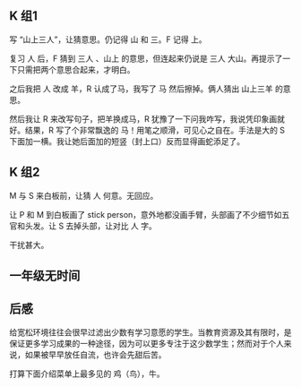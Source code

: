 
## K 组1

写 “山上三人”，让猜意思。仍记得 山 和 三。F 记得 上。

复习 人 后，F 猜到 三人 、山上 的意思，但连起来仍说是 三人 大山。再提示了一下只需把两个意思合起来，才明白。

之后我把 人 改成 羊，R 认成了马，我写了 马 然后擦掉。俩人猜出 山上三羊 的意思。

然后我让 R 来改写句子，把羊换成马，R 犹豫了一下问我咋写，我说凭印象画就好。结果，R 写了个非常飘逸的 马！用笔之顺滑，可见心之自在。手法是大的 S 下面加一横。我让她后面加的短竖（封上口）反而显得画蛇添足了。

## K 组2 

M 与 S 来白板前，让猜 人 何意。无回应。

让 P 和 M 到白板画了 stick person，意外地都没画手臂，头部画了不少细节如五官和头发。让 S 去掉头部，让对比 人 字。

干扰甚大。

## 一年级无时间

## 后感

给宽松环境往往会很早过滤出少数有学习意愿的学生。当教育资源及其有限时，是保证更多学习成果的一种途径，因为可以更多专注于这少数学生；然而对于个人来说，如果被早早放任自流，也许会先甜后苦。

打算下面介绍菜单上最多见的 鸡（鸟），牛。
